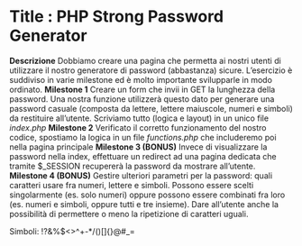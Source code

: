 Title : PHP Strong Password Generator
===
**Descrizione**
Dobbiamo creare una pagina che permetta ai nostri utenti di utilizzare il nostro generatore di password (abbastanza) sicure.
L’esercizio è suddiviso in varie milestone ed è molto importante svilupparle in modo ordinato.
**Milestone 1**
Creare un form che invii in GET la lunghezza della password. Una nostra funzione utilizzerà questo dato per generare una password casuale (composta da lettere, lettere maiuscole, numeri e simboli) da restituire all’utente.
Scriviamo tutto (logica e layout) in un unico file *index.php*
**Milestone 2**
Verificato il corretto funzionamento del nostro codice, spostiamo la logica in un file *functions.php* che includeremo poi nella pagina principale
**Milestone 3 (BONUS)**
Invece di visualizzare la password nella index, effettuare un redirect ad una pagina dedicata che tramite $_SESSION recupererà la password da mostrare all’utente.
**Milestone 4 (BONUS)**
Gestire ulteriori parametri per la password: quali caratteri usare fra numeri, lettere e simboli. Possono essere scelti singolarmente (es. solo numeri) oppure possono essere combinati fra loro (es. numeri e simboli, oppure tutti e tre insieme).
Dare all’utente anche la possibilità di permettere o meno la ripetizione di caratteri uguali.

Simboli: !?&%$<>^+-*/()[]{}@#_=